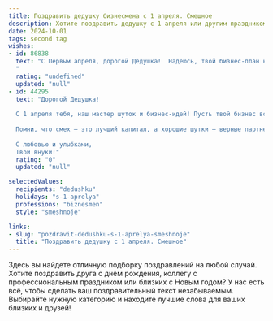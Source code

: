 ```yaml
---
title: Поздравить дедушку бизнесмена с 1 апреля. Смешное
description: Хотите поздравить дедушку с 1 апреля или другим праздником? Наш ИИ создаст незабываемое поздравление, а вы обязательно выделитесь среди других.  
date: 2024-10-01
tags: second tag
wishes:
- id: 86838
  text: "С Первым апреля, дорогой Дедушка!  Надеюсь, твой бизнес-план на этот год настолько же блестящ, насколько блестяща твоя лысина (шутка!). Желаю тебе океана прибыли и ни капли обмана, ну, разве что первого апреля!  Пусть все конкуренты сегодня спутают цифры в отчетах, а твои дела пойдут только вверх!
  "
  rating: "undefined"
  updated: "null"
- id: 44295
  text: "Дорогой Дедушка!
  
  С 1 апреля тебя, наш мастер шуток и бизнес-идей! Пусть твой бизнес всегда цветет, как весенние цветы, а конкуренты растут только на твоем огороде! Желаю, чтобы все твои сделки были удачными, как самые смешные розыгрыши, а радость и юмор всегда находили место в твоем сердце!
  
  Помни, что смех — это лучший капитал, а хорошие шутки — верные партнеры! Будь таким же энергичным и остроумным, как всегда!
  
  С любовью и улыбками,
  Твои внуки!"
  rating: "0"
  updated: "null"

selectedValues:
  recipients: "dedushku"
  holidays: "s-1-aprelya"
  professions: "biznesmen"
  style: "smeshnoje"

links:
- slug: "pozdravit-dedushku-s-1-aprelya-smeshnoje"
  title: "Поздравить дедушку с 1 апреля. Смешное"
---
```


Здесь вы найдете отличную подборку поздравлений на любой случай. 
Хотите поздравить друга с днём рождения, коллегу с профессиональным праздником или близких с Новым годом? У нас есть всё, чтобы сделать ваш поздравительный текст незабываемым. Выбирайте нужную категорию и находите лучшие слова для ваших близких и друзей!

